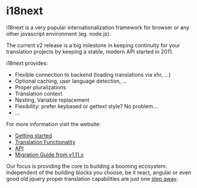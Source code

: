 # i18next

i18next is a very popular internationalization framework for browser or any other javascript environment (eg. node.js).

The current v2 release is a big milestone in keeping continuity for your translation projects by keeping a stable, modern API started in 2011.

i18next provides:

- Flexible connection to backend (loading translations via xhr, ...)
- Optional caching, user language detection, ...
- Proper pluralizations
- Translation context
- Nesting, Variable replacement
- Flexibility: prefer keybased or gettext style? No problem...
- ...


For more information visit the website:

- [Getting started](http://i18next.github.io/i18next.com/docs/)
- [Translation Functionality](http://i18next.github.io/i18next.com/translate/)
- [API](http://i18next.github.io/i18next.com/docs/api/)
- [Migration Guide from v1.11.x](http://i18next.github.io/i18next.com/docs/migration/)



Our focus is providing the core to building a booming ecosystem. Independent of the building blocks you choose, be it react, angular or even good old jquery proper translation capabilities are just one [step away](http://i18next.github.io/i18next.com/docs/ecosystem/#frameworks).
